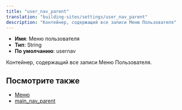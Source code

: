 ```yaml
---
title: "user_nav_parent"
translation: "building-sites/settings/user_nav_parent"
description: "Контейнер, содержащий все записи Меню Пользователя"
---
```


-   **Имя**: Меню пользователя
-   **Тип**: String  
-   **По умолчанию**: usernav   

Контейнер, содержащий все записи Меню Пользователя.

## Посмотрите также

-   [Меню](extending-modx/menus)
-   [main_nav_parent](building-sites/settings/main_nav_parent)